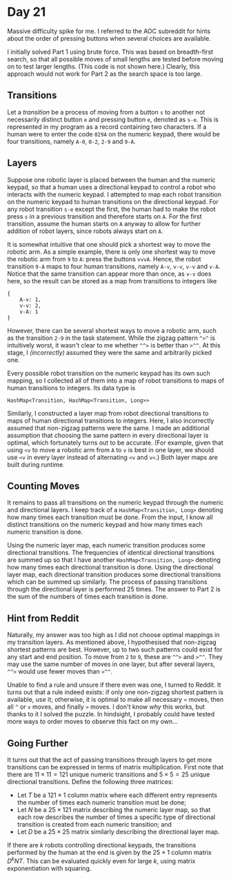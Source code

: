 # Day 21

Massive difficulty spike for me. I referred to the AOC subreddit for hints about the order of pressing buttons when several choices are available.

I initially solved Part 1 using brute force. This was based on breadth-first search, so that all possible moves of small lengths are tested before moving on to test larger lengths. (This code is not shown here.) Clearly, this approach would not work for Part 2 as the search space is too large.

## Transitions

Let a *transition* be a process of moving from a button `s` to another not necessarily distinct button `e` and pressing button `e`, denoted as `s-e`. This is represented in my program as a record containing two characters. If a human were to enter the code `029A` on the numeric keypad, there would be four transitions, namely `A-0`, `0-2`, `2-9` and `9-A`.

## Layers

Suppose one robotic layer is placed between the human and the numeric keypad, so that a human uses a directional keypad to control a robot who interacts with the numeric keypad. I attempted to map each robot transition on the numeric keypad to human transitions on the directional keypad. For any robot transition `s-e` except the first, the human had to make the robot press `s` in a previous transition and therefore starts on `A`. For the first transition, assume the human starts on `A` anyway to allow for further addition of robot layers, since robots always start on `A`. 

It is somewhat intuitive that one should pick a shortest way to move the robotic arm. As a simple example, there is only one shortest way to move the robotic arm from `9` to `A`: press the buttons `vvvA`. Hence, the robot transition `9-A` maps to four human transitions, namely `A-v`, `v-v`, `v-v` and `v-A`. Notice that the same transition can appear more than once, as `v-v` does here, so the result can be stored as a map from transitions to integers like

```
{
    A-v: 1,
    v-v: 2,
    v-A: 1
}
```

However, there can be several shortest ways to move a robotic arm, such as the transition `2-9` in the task statement. While the zigzag pattern `^>^` is intuitively worst, it wasn't clear to me whether `^^>` is better than `>^^`. At this stage, I *(incorrectly)* assumed they were the same and arbitrarily picked one.

Every possible robot transition on the numeric keypad has its own such mapping, so I collected all of them into a map of robot transitions to maps of human transitions to integers. Its data type is

```
HashMap<Transition, HashMap<Transition, Long>>
```

Similarly, I constructed a layer map from robot directional transitions to maps of human directional transitions to integers. Here, I also incorrectly assumed that non-zigzag patterns were the same. I made an additional assumption that choosing the same pattern in every directional layer is optimal, which fortunately turns out to be accurate. (For example, given that using `<v` to move a robotic arm from `A` to `v` is best in one layer, we should use `<v` in every layer instead of alternating `<v` and `v<`.) Both layer maps are built during runtime.

## Counting Moves

It remains to pass all transitions on the numeric keypad through the numeric and directional layers. I keep track of a `HashMap<Transition, Long>` denoting how many times each transition must be done. From the input, I know all distinct transitions on the numeric keypad and how many times each numeric transition is done.

Using the numeric layer map, each numeric transition produces some directional transitions. The frequencies of identical directional transitions are summed up so that I have another `HashMap<Transition, Long>` denoting how many times each directional transition is done. Using the directional layer map, each directional transition produces some directional transitions which can be summed up similarly. The process of passing transitions through the directional layer is performed 25 times. The answer to Part 2 is the sum of the numbers of times each transition is done.

## Hint from Reddit

Naturally, my answer was too high as I did not choose optimal mappings in my transition layers. As mentioned above, I hypothesised that non-zigzag shortest patterns are best. However, up to two such patterns could exist for any start and end position. To move from `2` to `9`, these are `^^>` and `>^^`. They may use the same number of moves in one layer, but after several layers, `^^>` would use fewer moves than `>^^`.

Unable to find a rule and unsure if there even was one, I turned to Reddit. It turns out that a rule indeed exists: if only one non-zigzag shortest pattern is available, use it; otherwise, it is optimal to make all necessary `<` moves, then all `^` or `v` moves, and finally `>` moves. I don't know *why* this works, but thanks to it I solved the puzzle. In hindsight, I probably could have tested more ways to order moves to observe this fact on my own...

## Going Further

It turns out that the act of passing transitions through layers to get more transitions can be expressed in terms of matrix multiplication. First note that there are $`11 \times 11 = 121`$ unique numeric transitions and $`5 \times 5 = 25`$ unique directional transitions. Define the following three matrices: 

* Let $T$ be a $`121 \times 1`$ column matrix where each different entry represents the number of times each numeric transition must be done;
* Let $N$ be a $`25 \times 121`$ matrix describing the numeric layer map, so that each row describes the number of times a specific type of directional transition is created from each numeric transition; and
* Let $D$ be a $`25 \times 25`$ matrix similarly describing the directional layer map.

If there are $k$ robots controlling directional keypads, the transitions performed by the human at the end is given by the $`25 \times 1`$ column matrix $`D^{k}NT`$. This can be evaluated quickly even for large $k$, using matrix exponentiation with squaring.
